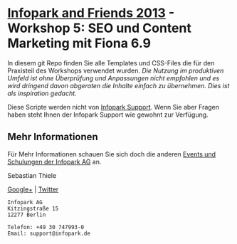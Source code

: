 # [Infopark and Friends 2013](www.infopark-ag.de/veranstaltungen/andfriends) - Workshop 5: SEO und Content Marketing mit Fiona 6.9

In diesem git Repo finden Sie alle Templates und CSS-Files die für den Praxisteil des Workshops verwendet wurden.
*Die Nutzung im produktiven Umfeld ist ohne Überprüfung und Anpassungen nicht empfohlen und es wird dringend davon abgeraten die Inhalte einfach zu übernehmen. Dies ist als inspiration gedacht.*

Diese Scripte werden nicht von [Infopark Support](https://kb.infopark.de/support). Wenn Sie aber Fragen haben steht Ihnen der Infopark Support wie gewohnt zur Verfügung.

## Mehr Informationen
Für Mehr Informationen schauen Sie sich doch die anderen [Events und Schulungen der Infopark AG](http://www.infopark-ag.de/veranstaltungen) an.

Sebastian Thiele

[Google+](https://plus.google.com/+SebastianThiele) | [Twitter](https://twitter.com/sebat)

```
Infopark AG
Kitzingstraße 15
12277 Berlin

Telefon: +49 30 747993-0
Email: support@infopark.de
```

